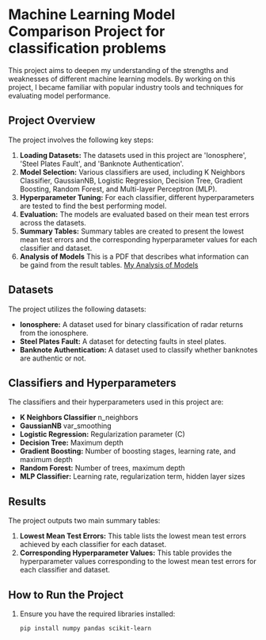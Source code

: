 # Machine Learning Model Comparison Project for classification problems

This project aims to deepen my understanding of the strengths and weaknesses of different machine learning models. By working on this project, I became familiar with popular industry tools and techniques for evaluating model performance.

## Project Overview

The project involves the following key steps:
1. **Loading Datasets:** The datasets used in this project are 'Ionosphere', 'Steel Plates Fault', and 'Banknote Authentication'.
2. **Model Selection:** Various classifiers are used, including K Neighbors Classifier, GaussianNB, Logistic Regression, Decision Tree, Gradient Boosting, Random Forest, and Multi-layer Perceptron (MLP).
3. **Hyperparameter Tuning:** For each classifier, different hyperparameters are tested to find the best performing model.
4. **Evaluation:** The models are evaluated based on their mean test errors across the datasets.
5. **Summary Tables:** Summary tables are created to present the lowest mean test errors and the corresponding hyperparameter values for each classifier and dataset.
6. **Analysis of Models** This is a PDF that describes what information can be gaind from the result tables. [My Analysis of Models](https://github.com/engr-Phill/Exploration-of-models-using-sklearn-for-Classification-Problems/blob/main/Analysis%20of%20Models.pdf)

## Datasets

The project utilizes the following datasets:
- **Ionosphere:** A dataset used for binary classification of radar returns from the ionosphere.
- **Steel Plates Fault:** A dataset for detecting faults in steel plates.
- **Banknote Authentication:** A dataset used to classify whether banknotes are authentic or not.

## Classifiers and Hyperparameters

The classifiers and their hyperparameters used in this project are:
- **K Neighbors Classifier** n_neighbors
- **GaussianNB** var_smoothing
- **Logistic Regression:** Regularization parameter (C)
- **Decision Tree:** Maximum depth
- **Gradient Boosting:** Number of boosting stages, learning rate, and maximum depth
- **Random Forest:** Number of trees, maximum depth
- **MLP Classifier:** Learning rate, regularization term, hidden layer sizes

## Results

The project outputs two main summary tables:
1. **Lowest Mean Test Errors:** This table lists the lowest mean test errors achieved by each classifier for each dataset.
2. **Corresponding Hyperparameter Values:** This table provides the hyperparameter values corresponding to the lowest mean test errors for each classifier and dataset.

## How to Run the Project

1. Ensure you have the required libraries installed:
   ```sh
   pip install numpy pandas scikit-learn
